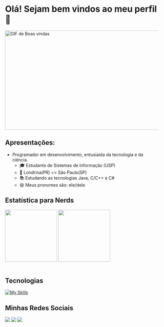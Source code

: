 # Olá! Sejam bem vindos ao meu perfil 👋

<!-- GIF de Boas vindas -->
<img src="https://github.com/Bruno-Friedrich/Bruno-Friedrich/blob/main/Media/Hello%20World.gif" alt="GIF de Boas vindas" width="576" height="324" />

<!-- Apresentações -->
## Apresentações:
- Programador em desenvolvimento, entusiasta da tecnologia e da ciência.
    - 🎓 Estudante de Sistemas de Informação (USP)
    - 📍 Londrina(PR) <> São Paulo(SP)
    - 📚 Estudando as tecnologias Java, C/C++ e C#
    - 😄 Meus pronomes são: ele/dele

## Estatística para Nerds
<div>  
  <img height="170em" src="https://github-readme-stats-sigma-five.vercel.app/api?username=Bruno-Friedrich&show_icons=true&theme=tokyonight&include_all_commits=true&count_private=true&hide_border=true&border_radius=10.0"/>
  <img height="170em" src="https://github-readme-stats.vercel.app/api/top-langs/?username=Bruno-Friedrich&layout=compact&langs_count=7&hide_border=true&border_radius=10.0&theme=tokyonight"/>
<br><br>
  
## Tecnologias
[![My Skills](https://skillicons.dev/icons?i=html,css,java,c,cpp,cs,git,md,ps)](https://skillicons.dev)

## Minhas Redes Sociais
 <div>
 <a href="https://www.instagram.com/bruno_friedrichr/" target="_blank"><img src="https://img.shields.io/badge/-Instagram-%23E4405F?style=for-the-badge&logo=instagram&logoColor=white" target="_blank"></a>
 <a href = "mailto:brunofraquel@gmail.com"><img src="https://img.shields.io/badge/-Gmail-%23333?style=for-the-badge&logo=gmail&logoColor=white" target="_blank"></a>
 <a href="https://www.linkedin.com/in/bruno-friedrich-raquel-673882265/" target="_blank"><img src="https://img.shields.io/badge/-LinkedIn-%230077B5?style=for-the-badge&logo=linkedin&logoColor=white" target="_blank"></a> 
 </div>

